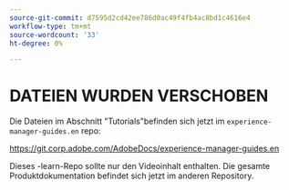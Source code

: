 ```yaml
---
source-git-commit: d7595d2cd42ee786d0ac49f4fb4ac8bd1c4616e4
workflow-type: tm+mt
source-wordcount: '33'
ht-degree: 0%

---
```

# DATEIEN WURDEN VERSCHOBEN

Die Dateien im Abschnitt &quot;Tutorials&quot;befinden sich jetzt im `experience-manager-guides.en` repo:

<https://git.corp.adobe.com/AdobeDocs/experience-manager-guides.en>

Dieses -learn-Repo sollte nur den Videoinhalt enthalten. Die gesamte Produktdokumentation befindet sich jetzt im anderen Repository.
